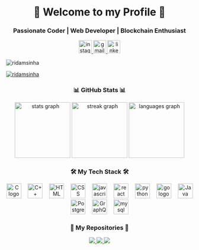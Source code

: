 <h1 align="center">👋 Welcome to my Profile 🚀</h1>


<h3 align="center">Passionate Coder | Web Developer | Blockchain Enthusiast </h3>


<div align="center">

<a href="https://www.instagram.com/_ridam_sinha_/" target="_blank">
    <img src="https://img.shields.io/static/v1?message=Instagram&logo=instagram&label=&color=E4405F&logoColor=white&labelColor=&style=for-the-badge" height="35" alt="instagram logo"  />
  </a>
<!--   <a href="https://discord.com/channels/@1142720895824175175" target="_blank">
    <img src="https://img.shields.io/static/v1?message=Discord&logo=discord&label=&color=7289DA&logoColor=white&labelColor=&style=for-the-badge" height="35" alt="discord logo"  />
  </a> -->
  <a href="mailto:ridamsinha20@gmail.com" target="_blank">
    <img src="https://img.shields.io/static/v1?message=Gmail&logo=gmail&label=&color=D14836&logoColor=white&labelColor=&style=for-the-badge" height="35" alt="gmail logo"  />
  </a>
  <a href="https://www.linkedin.com/in/ridam-sinha" target="_blank">
    <img src="https://img.shields.io/static/v1?message=LinkedIn&logo=linkedin&label=&color=0077B5&logoColor=white&labelColor=&style=for-the-badge" height="35" alt="linkedin logo"  />
  </a>
</div>


<p align="left"> <img src="https://komarev.com/ghpvc/?username=ridamsinha&theme=gruvbox&label=Profile%20views&color=0e75b6&style=flat" alt="ridamsinha" /> </p>

<p align="left"> <a href="https://github.com/ryo-ma/github-profile-trophy"><img src="https://github-profile-trophy.vercel.app/?username=ridamsinha&theme=gruvbox&" alt="ridamsinha" /></a> </p>


<div align="center">
  <h3 align="center">📊 GitHub Stats 📊</h3>
  <img src="https://github-readme-stats.vercel.app/api?username=ridamsinha&hide_title=true&hide_rank=false&show_icons=true&include_all_commits=true&count_private=true&disable_animations=false&theme=cobalt&locale=en&hide_border=false" height="150" alt="stats graph"  />
  <img src="https://streak-stats.demolab.com?username=ridamsinha&locale=en&hide_title=false&layout=compact&card_width=320&langs_count=5&theme=cobalt&hide_border=false" height="150" alt="streak graph"  />
  <img src="https://github-readme-stats.vercel.app/api/top-langs?username=ridamsinha&locale=en&hide_title=false&layout=compact&card_width=320&langs_count=5&theme=cobalt&hide_border=false" height="150" alt="languages graph"  />
</div>


<h3 align="center">🛠 My Tech Stack 🛠</h3>
<p align="center">
  <img src="https://upload.wikimedia.org/wikipedia/commons/thumb/1/18/C_Programming_Language.svg/695px-C_Programming_Language.svg.png" height="40" alt="C logo"  />
  <img width="10" />
  <img src="https://upload.wikimedia.org/wikipedia/commons/thumb/1/18/ISO_C%2B%2B_Logo.svg/1822px-ISO_C%2B%2B_Logo.svg.png" height="40" alt="C++ logo"  />
  <img width="10" />  
  <img src="https://cdn.worldvectorlogo.com/logos/html-1.svg" height="40" alt="HTML logo"  />
  <img width="10" />  
  <img src="https://upload.wikimedia.org/wikipedia/commons/thumb/6/62/CSS3_logo.svg/1024px-CSS3_logo.svg.png" height="40" alt="CSS logo"  />
  <img width="10" />  
  <img src="https://cdn.jsdelivr.net/gh/devicons/devicon/icons/javascript/javascript-original.svg" height="40" alt="javascript logo"  />
  <img width="10" />
  <img src="https://cdn.jsdelivr.net/gh/devicons/devicon/icons/react/react-original.svg" height="40" alt="react logo"  />
  <img width="10" />
  <img src="https://cdn.jsdelivr.net/gh/devicons/devicon/icons/python/python-original.svg" height="40" alt="python logo"  />
  <img width="10" />
  <img src="https://cdn.jsdelivr.net/gh/devicons/devicon/icons/go/go-original.svg" height="40" alt="go logo"  />
  <img width="10" />
  <img src="https://cdn.freelogovectors.net/wp-content/uploads/2023/07/java_logo_freelogovectors.net_.png" height="40" alt="Java logo"  />
  <img width="10" />  
  <img src="https://upload.wikimedia.org/wikipedia/commons/thumb/2/29/Postgresql_elephant.svg/993px-Postgresql_elephant.svg.png" height="40" alt="Postgres logo"  />
  <img width="10" />  
  <img src="https://upload.wikimedia.org/wikipedia/commons/thumb/1/17/GraphQL_Logo.svg/2048px-GraphQL_Logo.svg.png" height="40" alt="GraphQL logo"  />
  <img width="10" />
  <img src="https://cdn.jsdelivr.net/gh/devicons/devicon/icons/mysql/mysql-original.svg" height="40" alt="mysql logo"  />
  <img width="10" />
</p>



<h3 align="center">🌟 My Repositories 🌟</h3>
<p align="center">
  <a href="https://github.com/RIDAMSINHA/repo1">
    <img src="https://github-readme-stats.vercel.app/api/pin/?username=ridamsinha&repo=CREATING-MY-OWN-ATM&theme=dark" />
  </a>
  <a href="https://github.com/RIDAMSINHA/repo1">
    <img src="https://github-readme-stats.vercel.app/api/pin/?username=ridamsinha&repo=CONNECT-WALLET&theme=dark" />
  </a>
 <a href="https://github.com/RIDAMSINHA/repo1">
    <img src="https://github-readme-stats.vercel.app/api/pin/?username=ridamsinha&repo=Creating-a-zkSnark-Circuit-with-AND-Gate-NOT-Gate-OR-Gate.&theme=dark" />
  </a>

</p>

[//]: # (<h3 align="center">🚀 Connect with Me 🚀</h3>)

[//]: # (<p align="center">)

[//]: # (  <a href="https://yourwebsite.com" target="_blank">)

[//]: # (    <img src="https://img.shields.io/badge/-Portfolio-blue?style=flat-square" />)

[//]: # (  </a>)

[//]: # (  <a href="https://dev.to/ridamsinha" target="_blank">)

[//]: # (    <img src="https://img.shields.io/badge/-DEV.TO-black?style=flat-square&logo=dev.to" />)

[//]: # (  </a>)

[//]: # (  <a href="https://stackoverflow.com/users/youruserid" target="_blank">)

[//]: # (    <img src="https://img.shields.io/badge/-Stack Overflow-white?style=flat-square&logo=stack-overflow" />)

[//]: # (  </a>)

[//]: # (</p>)
